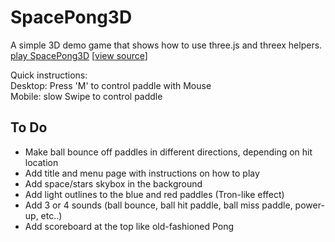 SpacePong3D
===========

A simple 3D demo game that shows how to use three.js and threex helpers. <br>
[play SpacePong3D](http://erichlof.github.io/SpacePong3D/SpacePong3D.html)
\[[view source](https://github.com/erichlof/SpacePong3D/blob/master/SpacePong3D.html)\]

Quick instructions: <br>
Desktop: Press 'M' to control paddle with Mouse <br>
Mobile: slow Swipe to control paddle

To Do
-----
* Make ball bounce off paddles in different directions, depending on hit location
* Add title and menu page with instructions on how to play
* Add space/stars skybox in the background
* Add light outlines to the blue and red paddles (Tron-like effect)
* Add 3 or 4 sounds (ball bounce, ball hit paddle, ball miss paddle, power-up, etc..)
* Add scoreboard at the top like old-fashioned Pong
